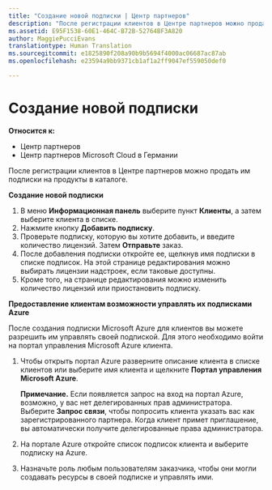 ```yaml
---
title: "Создание новой подписки | Центр партнеров"
description: "После регистрации клиентов в Центре партнеров можно продать им подписки на продукты в каталоге."
ms.assetid: E95F1538-60E1-464C-B72B-52764BF3A820
author: MaggiePucciEvans
translationtype: Human Translation
ms.sourcegitcommit: e1825890f208a90b9b5694f4000ac06687ac87ab
ms.openlocfilehash: e23594a9bb9371cb1af1a2ff9047ef559050def0

---
```


# Создание новой подписки

**Относится к:**

-  Центр партнеров
-  Центр партнеров Microsoft Cloud в Германии

После регистрации клиентов в Центре партнеров можно продать им подписки на продукты в каталоге.

**Создание новой подписки**

1.  В меню **Информационная панель** выберите пункт **Клиенты**, а затем выберите клиента в списке.
2.  Нажмите кнопку **Добавить подписку**.
3.  Проверьте подписку, которую вы хотите добавить, и введите количество лицензий. Затем **Отправьте** заказ.
4.  После добавления подписки откройте ее, щелкнув имя подписки в списке подписок. На этой странице редактирования можно выбирать лицензии надстроек, если таковые доступны.
5.  Кроме того, на странице редактирования можно изменить количество лицензий или приостановить подписку.

**Предоставление клиентам возможности управлять их подписками Azure**

После создания подписки Microsoft Azure для клиентов вы можете разрешить им управлять своей подпиской. Для этого необходимо войти на портал управления Microsoft Azure клиента. 

1.  Чтобы открыть портал Azure разверните описание клиента в списке клиентов или выберите имя клиента и щелкните **Портал управления Microsoft Azure**.
    
    **Примечание.** Если появляется запрос на вход на портал Azure, возможно, у вас нет делегированных прав администратора. Выберите **Запрос связи**, чтобы попросить клиента указать вас как зарегистрированного партнера. Когда клиент примет приглашение, вы автоматически получите делегированные права администратора. 
2.  На портале Azure откройте список подписок клиента и выберите подписку на Azure.
3.  Назначьте роль любым пользователям заказчика, чтобы они могли создавать ресурсы в своей подписке и управлять ими.

 






<!--HONumber=Jan17_HO2-->


